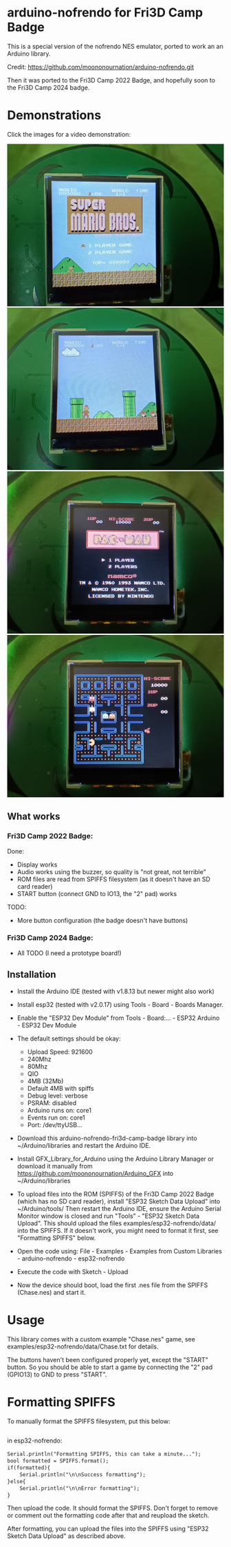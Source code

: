 # arduino-nofrendo for Fri3D Camp Badge

This is a special version of the nofrendo NES emulator, ported to work an an Arduino library.

Credit: https://github.com/moononournation/arduino-nofrendo.git

Then it was ported to the Fri3D Camp 2022 Badge, and hopefully soon to the Fri3D Camp 2024 badge.

# Demonstrations

Click the images for a video demonstration:

[![SuperMario1](/images/IMG_20240608_112621404.jpg)](https://www.youtube.com/watch?v=mjQrPMMnwLo)
[![SuperMario2](/images/IMG_20240608_112636094.jpg)](https://www.youtube.com/watch?v=mjQrPMMnwLo)
[![PacMan1](/images/IMG_20240608_115050745.jpg)](https://www.youtube.com/watch?v=A5guqi13I2M)
[![PacMan2](/images/IMG_20240608_115120776.jpg)](https://www.youtube.com/watch?v=A5guqi13I2M)

## What works

### Fri3D Camp 2022 Badge:

Done:

* Display works
* Audio works using the buzzer, so quality is "not great, not terrible"
* ROM files are read from SPIFFS filesystem (as it doesn't have an SD card reader)
* START button (connect GND to IO13, the "2" pad) works

TODO:

* More button configuration (the badge doesn't have buttons)

### Fri3D Camp 2024 Badge:

* All TODO (I need a prototype board!)


## Installation

- Install the Arduino IDE (tested with v1.8.13 but newer might also work)
- Install esp32 (tested with v2.0.17) using Tools - Board - Boards Manager.

- Enable the "ESP32 Dev Module" from Tools - Board:... - ESP32 Arduino - ESP32 Dev Module
- The default settings should be okay:
	- Upload Speed: 921600
	- 240Mhz
	- 80Mhz
	- QIO
	- 4MB (32Mb)
	- Default 4MB with spiffs
	- Debug level: verbose
	- PSRAM: disabled
	- Arduino runs on: core1
	- Events run on: core1
	- Port: /dev/ttyUSB...

- Download this arduino-nofrendo-fri3d-camp-badge library into ~/Arduino/libraries and restart the Arduino IDE.
- Install GFX_Library_for_Arduino using the Arduino Library Manager or download it manually from https://github.com/moononournation/Arduino_GFX into ~/Arduino/libraries

- To upload files into the ROM (SPIFFS) of the Fri3D Camp 2022 Badge (which has no SD card reader), install "ESP32 Sketch Data Upload" into ~/Arduino/tools/
Then restart the Arduino IDE, ensure the Arduino Serial Monitor window is closed and run "Tools" - "ESP32 Sketch Data Upload".
This should upload the files examples/esp32-nofrendo/data/ into the SPIFFS.
If it doesn't work, you might need to format it first, see "Formatting SPIFFS" below.

- Open the code using: File - Examples - Examples from Custom Libraries - arduino-nofrendo - esp32-nofrendo
- Execute the code with Sketch - Upload

- Now the device should boot, load the first .nes file from the SPIFFS (Chase.nes) and start it.


# Usage

This library comes with a custom example "Chase.nes" game, see examples/esp32-nofrendo/data/Chase.txt for details.

The buttons haven't been configured properly yet, except the "START" button.
So you should be able to start a game by connecting the "2" pad (GPIO13) to GND to press "START".


# Formatting SPIFFS

To manually format the SPIFFS filesystem, put this below:

```display_begin();
```

in esp32-nofrendo:

```
Serial.println("Formatting SPIFFS, this can take a minute...");
bool formatted = SPIFFS.format();
if(formatted){
    Serial.println("\n\nSuccess formatting");
}else{
    Serial.println("\n\nError formatting");
}
```

Then upload the code. It should format the SPIFFS.
Don't forget to remove or comment out the formatting code after that and reupload the sketch.

After formatting, you can upload the files into the SPIFFS using "ESP32 Sketch Data Upload" as described above.
